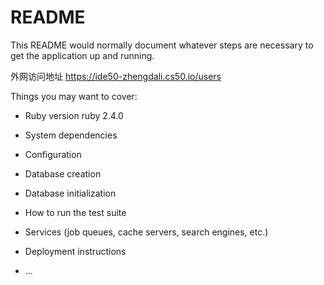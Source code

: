 # README

This README would normally document whatever steps are necessary to get the
application up and running.

外网访问地址 
https://ide50-zhengdali.cs50.io/users

Things you may want to cover:

* Ruby version
ruby 2.4.0
* System dependencies

* Configuration

* Database creation

* Database initialization

* How to run the test suite

* Services (job queues, cache servers, search engines, etc.)

* Deployment instructions

* ...
